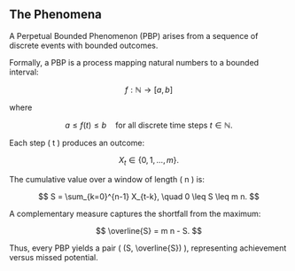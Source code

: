 ## The Phenomena
    
A Perpetual Bounded Phenomenon (PBP) arises from a sequence of discrete events with bounded outcomes.

Formally, a PBP is a process mapping natural numbers to a bounded interval:

$$
f: \mathbb{N} \to [a, b]
$$

where

$$
a \leq f(t) \leq b \quad \text{for all discrete time steps } t \in \mathbb{N}.
$$

Each step \( t \) produces an outcome:

$$
X_t \in \{0, 1, \dots, m\}.
$$

The cumulative value over a window of length \( n \) is:

$$
S = \sum_{k=0}^{n-1} X_{t-k}, \quad 0 \leq S \leq m n.
$$

A complementary measure captures the shortfall from the maximum:

$$
\overline{S} = m n - S.
$$

Thus, every PBP yields a pair \( (S, \overline{S}) \), representing achievement versus missed potential.

